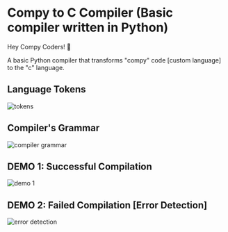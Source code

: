 # Compy to C Compiler (Basic compiler written in Python)

Hey Compy Coders! 👋

A basic Python compiler that transforms "compy" code [custom language] to the "c" language.

## Language Tokens

![tokens](https://github.com/yassinealoui/Python-Compiler/assets/81710553/05e73b56-c77c-4802-85ee-4de4be2a25dd)

## Compiler's Grammar

![compiler grammar](https://github.com/yassinealoui/Python-Compiler/assets/81710553/0091d089-5c40-4d76-85db-8ea3d1510274)

## DEMO 1: Successful Compilation 

![demo 1](https://github.com/yassinealoui/Python-Compiler/assets/81710553/3977ad44-c6dc-4637-a7e0-b58fe4d1053b)

## DEMO 2: Failed Compilation [Error Detection]

![error detection](https://github.com/yassinealoui/Python-Compiler/assets/81710553/a7e0eadd-5ca2-477a-808f-b9a92b9c2b88)
